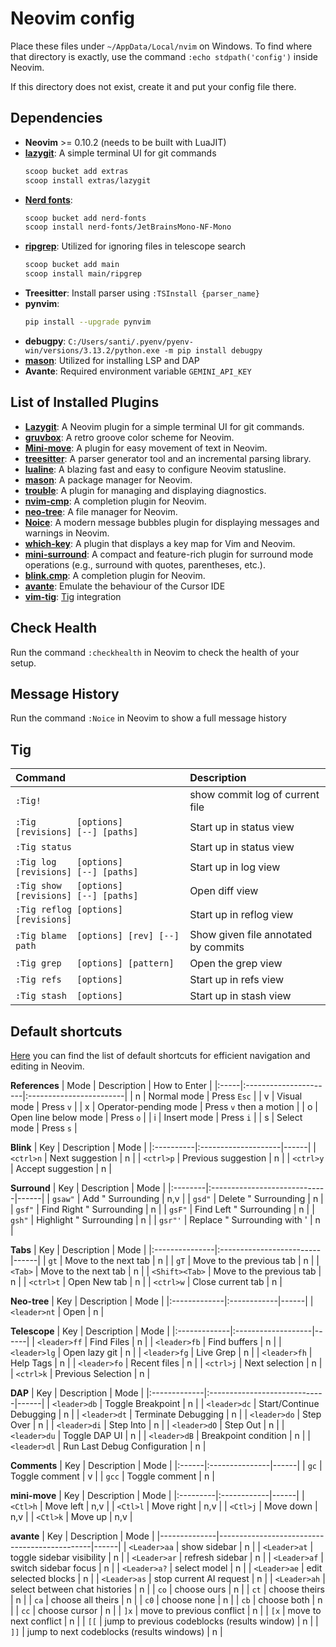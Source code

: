 # Neovim config

Place these files under `~/AppData/Local/nvim` on Windows. To find where that directory is exactly, use the command `:echo stdpath('config')` inside Neovim.

If this directory does not exist, create it and put your config file there.

## Dependencies
- **Neovim** >= 0.10.2 (needs to be built with LuaJIT)
- **[lazygit](https://github.com/jesseduffield/lazygit)**: A simple terminal UI for git commands
  ```bash
  scoop bucket add extras
  scoop install extras/lazygit
  ```
- **[Nerd fonts](https://github.com/ryanoasis/nerd-fonts/)**:
  ```bash
  scoop bucket add nerd-fonts
  scoop install nerd-fonts/JetBrainsMono-NF-Mono
  ```
- **[ripgrep](https://github.com/BurntSushi/ripgrep)**: Utilized for ignoring files in telescope search
  ```bash
  scoop bucket add main
  scoop install main/ripgrep
  ```
- **Treesitter**: Install parser using `:TSInstall {parser_name}`
- **pynvim**:
  ```bash
  pip install --upgrade pynvim
  ```
- **debugpy**:
`C:/Users/santi/.pyenv/pyenv-win/versions/3.13.2/python.exe -m pip install debugpy`
- **[mason](https://github.com/williamboman/mason.nvim)**: Utilized for installing LSP and DAP
- **Avante**:
  Required environment variable `GEMINI_API_KEY`

## List of Installed Plugins
- **[Lazygit](https://github.com/kdheepak/lazygit.nvim)**: A Neovim plugin for a simple terminal UI for git commands.
- **[gruvbox](https://github.com/ellisonleao/gruvbox.nvim)**: A retro groove color scheme for Neovim.
- **[Mini-move](https://github.com/echasnovski/mini.move)**: A plugin for easy movement of text in Neovim.
- **[treesitter](https://github.com/nvim-treesitter/nvim-treesitter)**: A parser generator tool and an incremental parsing library.
- **[lualine](https://github.com/nvim-lualine/lualine.nvim)**: A blazing fast and easy to configure Neovim statusline.
- **[mason](https://github.com/williamboman/mason.nvim)**: A package manager for Neovim.
- **[trouble](https://github.com/folke/trouble.nvim)**: A plugin for managing and displaying diagnostics.
- **[nvim-cmp](https://github.com/hrsh7th/nvim-cmp)**: A completion plugin for Neovim.
- **[neo-tree](https://github.com/nvim-neo-tree/neo-tree.nvim)**: A file manager for Neovim.
- **[Noice](https://github.com/folke/noice.nvim)**: A modern message bubbles plugin for displaying messages and warnings in Neovim.
- **[which-key](https://github.com/folke/which-key.nvim)**: A plugin that displays a key map for Vim and Neovim.
- **[mini-surround](https://github.com/echasnovski/mini.surround)**: A compact and feature-rich plugin for surround mode operations (e.g., surround with quotes, parentheses, etc.).
- **[blink.cmp](https://github.com/Saghen/blink.cmp)**: A completion plugin for Neovim.
- **[avante](https://github.com/yetone/avante.nvim)**: Emulate the behaviour of the Cursor IDE
- **[vim-tig](https://github.com/codeindulgence/vim-tig)**: [Tig](https://jonas.github.io/tig/) integration

## Check Health
Run the command `:checkhealth` in Neovim to check the health of your setup.

## Message History
Run the command `:Noice` in Neovim to show a full message history

## Tig
| Command                                          | Description                          |
|:-------------------------------------------------|:-------------------------------------|
| `:Tig!`                                          | show commit log of current file      |
| `:Tig        [options] [revisions] [--] [paths]` | Start up in status view              |
| `:Tig status`                                    | Start up in status view              |
| `:Tig log    [options] [revisions] [--] [paths]` | Start up in log view                 |
| `:Tig show   [options] [revisions] [--] [paths]` | Open diff view                       |
| `:Tig reflog [options] [revisions]`              | Start up in reflog view              |
| `:Tig blame  [options] [rev] [--] path`          | Show given file annotated by commits |
| `:Tig grep   [options] [pattern]`                | Open the grep view                   |
| `:Tig refs   [options]`                          | Start up in refs view                |
| `:Tig stash  [options]`                          | Start up in stash view               |

## Default shortcuts
[Here](https://www.lazyvim.org/keymaps) you can find the list of default shortcuts for efficient navigation and editing in Neovim.

**References**
| Mode | Description           | How to Enter            |
|:-----|:----------------------|:------------------------|
| n    | Normal mode           | Press `Esc`             |
| v    | Visual mode           | Press `v`               |
| x    | Operator-pending mode | Press `v` then a motion |
| o    | Open line below mode  | Press `o`               |
| i    | Insert mode           | Press `i`               |
| s    | Select mode           | Press `s`               |

**Blink**
| Key       | Description         | Mode |
|:----------|:--------------------|------|
| `<ctrl>n` | Next suggestion     | n    |
| `<ctrl>p` | Previous suggestion | n    |
| `<ctrl>y` | Accept suggestion   | n    |

**Surround**
| Key     | Description                  | Mode |
|:--------|:-----------------------------|------|
| `gsaw"` | Add " Surrounding            | n,v  |
| `gsd"`  | Delete " Surrounding         | n    |
| `gsf"`  | Find Right " Surrounding     | n    |
| `gsF"`  | Find Left " Surrounding      | n    |
| `gsh"`  | Highlight " Surrounding      | n    |
| `gsr"'` | Replace " Surrounding with ' | n    |

**Tabs**
| Key            | Description              | Mode |
|:---------------|:-------------------------|------|
| `gt`           | Move to the next tab     | n    |
| `gT`           | Move to the previous tab | n    |
| `<Tab>`        | Move to the next tab     | n    |
| `<Shift><Tab>` | Move to the previous tab | n    |
| `<ctrl>t`      | Open New tab             | n    |
| `<ctrl>w`      | Close current tab        | n    |

**Neo-tree**
| Key          | Description | Mode |
|:-------------|:------------|------|
| `<leader>nt` | Open        | n    |

**Telescope**
| Key          | Description        | Mode |
|:-------------|:-------------------|------|
| `<leader>ff` | Find Files         | n    |
| `<leader>fb` | Find buffers       | n    |
| `<leader>lg` | Open lazy git      | n    |
| `<leader>fg` | Live Grep          | n    |
| `<leader>fh` | Help Tags          | n    |
| `<leader>fo` | Recent files       | n    |
| `<ctrl>j`    | Next selection     | n    |
| `<ctrl>k`    | Previous Selection | n    |

**DAP**
| Key          | Description                  | Mode |
|:-------------|:-----------------------------|------|
| `<leader>db` | Toggle Breakpoint            | n    |
| `<leader>dc` | Start/Continue Debugging     | n    |
| `<leader>dt` | Terminate Debugging          | n    |
| `<leader>do` | Step Over                    | n    |
| `<leader>di` | Step Into                    | n    |
| `<leader>dO` | Step Out                     | n    |
| `<leader>du` | Toggle DAP UI                | n    |
| `<leader>dB` | Breakpoint condition         | n    |
| `<leader>dl` | Run Last Debug Configuration | n    |

**Comments**
| Key   | Description    | Mode |
|:------|:---------------|------|
| `gc`  | Toggle comment | v    |
| `gcc` | Toggle comment | n    |

**mini-move**
| Key      | Description | Mode |
|:---------|:------------|------|
| `<Ctl>h` | Move left   | n,v  |
| `<Ctl>l` | Move right  | n,v  |
| `<Ctl>j` | Move down   | n,v  |
| `<Ctl>k` | Move up     | n,v  |

**avante**
| Key          | Description                                  | Mode |
|--------------|----------------------------------------------|------|
| `<Leader>aa` | show sidebar                                 | n    |
| `<Leader>at` | toggle sidebar visibility                    | n    |
| `<Leader>ar` | refresh sidebar                              | n    |
| `<Leader>af` | switch sidebar focus                         | n    |
| `<Leader>a?` | select model                                 | n    |
| `<Leader>ae` | edit selected blocks                         | n    |
| `<Leader>as` | stop current AI request                      | n    |
| `<Leader>ah` | select between chat histories                | n    |
| `co`         | choose ours                                  | n    |
| `ct`         | choose theirs                                | n    |
| `ca`         | choose all theirs                            | n    |
| `c0`         | choose none                                  | n    |
| `cb`         | choose both                                  | n    |
| `cc`         | choose cursor                                | n    |
| `]x`         | move to previous conflict                    | n    |
| `[x`         | move to next conflict                        | n    |
| `[[`         | jump to previous codeblocks (results window) | n    |
| `]]`         | jump to next codeblocks (results windows)    | n    |